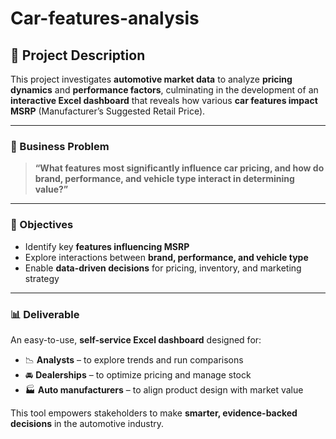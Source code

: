 # Car-features-analysis
## 🚗 Project Description

This project investigates **automotive market data** to analyze **pricing dynamics** and **performance factors**, culminating in the development of an **interactive Excel dashboard** that reveals how various **car features impact MSRP** (Manufacturer’s Suggested Retail Price).

---

### 💼 Business Problem

> **“What features most significantly influence car pricing, and how do brand, performance, and vehicle type interact in determining value?”**

---

### 🎯 Objectives

- Identify key **features influencing MSRP**  
- Explore interactions between **brand, performance, and vehicle type**  
- Enable **data-driven decisions** for pricing, inventory, and marketing strategy

---

### 📊 Deliverable

An easy-to-use, **self-service Excel dashboard** designed for:

- 📉 **Analysts** – to explore trends and run comparisons  
- 🚘 **Dealerships** – to optimize pricing and manage stock  
- 🏭 **Auto manufacturers** – to align product design with market value

This tool empowers stakeholders to make **smarter, evidence-backed decisions** in the automotive industry.
